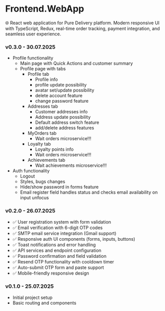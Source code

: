 # Frontend.WebApp
🌐 React web application for Pure Delivery platform. Modern responsive UI with TypeScript, Redux, real-time order tracking, payment integration, and seamless user experience.

### v0.3.0 - 30.07.2025
- Profile functionality
   - Main page with Quick Actions and customer summary
   - Profile page with tabs
      - Profile tab 
         - Profile info
         - profile update possibility 
         - avatar set/update possibility 
         - delete account feature 
         - change password feature
      - Addresses tab 
         - Customer addresses info
         - Address update possibility 
         - Default address switch feature 
         - add/delete address features
      - MyOrders tab 
         - Wait orders microservice!!!
      - Loyalty tab 
         - Loyalty points info
         - Wait orders microservice!!!
      - Achievements tab 
         - Wait achievements microservice!!!
- Auth functionality
   - Logout 
   - Styles, bugs changes
   - Hide/show password in forms feature
   - Email register field handles status and checks email availability on input unfocus
### v0.2.0 - 26.07.2025
- ✅ User registration system with form validation
- ✅ Email verification with 6-digit OTP codes
- ✅ SMTP email service integration (Gmail support)
- ✅ Responsive auth UI components (forms, inputs, buttons)
- ✅ Toast notifications and error handling
- ✅ API services and endpoint configuration
- ✅ Password confirmation and field validation
- ✅ Resend OTP functionality with cooldown timer
- ✅ Auto-submit OTP form and paste support
- ✅ Mobile-friendly responsive design

### v0.1.0 - 25.07.2025
- Initial project setup
- Basic routing and components